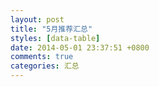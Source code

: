```yaml
---
layout: post
title: "5月推荐汇总"
styles: [data-table]
date: 2014-05-01 23:37:51 +0800
comments: true
categories: 汇总
---
```


<!--more-->

<script src='https://raw.github.com/BetPick/betpick.data/master/result/r.js'></script>

<div id='divTable'></div>

<script type='text/javascript'> function loadScript(url, callback){ var head = document.getElementsByTagName('head')[0]; var script = document.createElement('script'); script.type = 'text/javascript'; script.src = url; script.onreadystatechange = callback; script.onload = callback; head.appendChild(script); } function randomString(length){ var chars = '0123456789ABCDEFGHIJKLMNOPQRSTUVWXTZabcdefghiklmnopqrstuvwxyz'.split(''); if (! length) { length = Math.floor(Math.random() * chars.length); } var str = ''; for (var i = 0; i < length; i++) { str += chars[Math.floor(Math.random() * chars.length)]; } return str; } var myPrettyCode = function(){ $(document).ready(function(){formatHtml('divTable');}); }; url='https://raw.github.com/BetPick/betpick.data/master/result/data.201405.js?v='+randomString(8); loadScript(url, myPrettyCode); </script>

